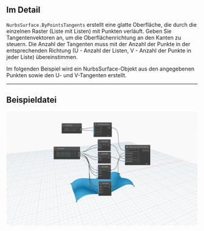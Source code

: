 ## Im Detail
`NurbsSurface.ByPointsTangents` erstellt eine glatte Oberfläche, die durch die einzelnen Raster (Liste mit Listen) mit Punkten verläuft. Geben Sie Tangentenvektoren an, um die Oberflächenrichtung an den Kanten zu steuern. Die Anzahl der Tangenten muss mit der Anzahl der Punkte in der entsprechenden Richtung (U - Anzahl der Listen, V - Anzahl der Punkte in jeder Liste) übereinstimmen.

Im folgenden Beispiel wird ein NurbsSurface-Objekt aus den angegebenen Punkten sowie den U- und V-Tangenten erstellt.

___
## Beispieldatei

![NurbsSurface.ByPointsTangents](./Autodesk.DesignScript.Geometry.NurbsSurface.ByPointsTangents_img.jpg)
